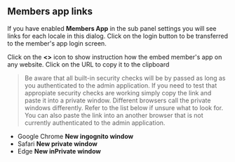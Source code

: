 ## Members app links ##

If you have enabled **Members App** in the sub panel settings you will see links for each locale in this dialog. Click on the login button to be transferred to the member's app login screen.

Click on the **<>** icon to show instruction how the embed member's app on any website.
Click on the URL to copy it to the clipboard

> Be aware that all built-in security checks will be by passed as long as you authenticated to the admin application. If you need to test that appropiate security checks are working simply copy the link and paste it into a private window. Different browsers call the private windows differently. Refer to the list below if unsure what to look for. You can also paste the link into an another browser that is not currently authenticated to the admin application.

- Google Chrome **New ingognito window**
- Safari **New private window**
- Edge **New inPrivate window**
